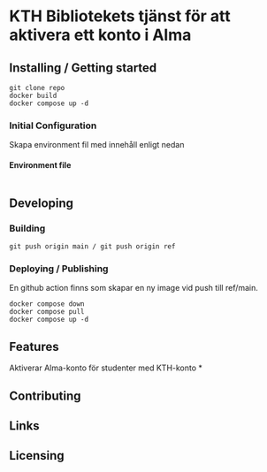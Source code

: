 # KTH Bibliotekets tjänst för att aktivera ett konto i Alma

## Installing / Getting started

```shell
git clone repo
docker build
docker compose up -d
```

### Initial Configuration

Skapa environment fil med innehåll enligt nedan

#### Environment file
```txt

```

## Developing

### Building

```shell
git push origin main / git push origin ref
```

### Deploying / Publishing

En github action finns som skapar en ny image vid push till ref/main.

```shell
docker compose down
docker compose pull
docker compose up -d
```

## Features

Aktiverar Alma-konto för studenter med KTH-konto
*

## Contributing

## Links

## Licensing





